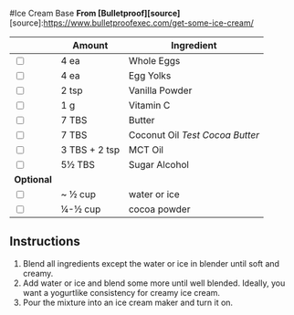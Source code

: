 #Ice Cream Base
**From [Bulletproof][source]**
[source]:https://www.bulletproofexec.com/get-some-ice-cream/

|                         | Amount        | Ingredient                      |
|-------------------------|---------------|---------------------------------|
| <input type="checkbox"> | 4 ea          | Whole Eggs                      |
| <input type="checkbox"> | 4 ea          | Egg Yolks                       |
| <input type="checkbox"> | 2 tsp         | Vanilla Powder                  |
| <input type="checkbox"> | 1 g           | Vitamin C                       |
| <input type="checkbox"> | 7 TBS         | Butter                          |
| <input type="checkbox"> | 7 TBS         | Coconut Oil _Test Cocoa Butter_ |
| <input type="checkbox"> | 3 TBS + 2 tsp | MCT Oil                         |
| <input type="checkbox"> | 5½ TBS        | Sugar Alcohol                   |
| **Optional**            |               |                                 |
| <input type="checkbox"> | ~ ½ cup       | water or ice                    |
| <input type="checkbox"> | ¼-½ cup       | cocoa powder                    |

## Instructions
1. Blend all ingredients except the water or ice in blender until soft and creamy.
2. Add water or ice and blend some more until well blended. Ideally, you want a yogurtlike consistency for creamy ice cream.
3. Pour the mixture into an ice cream maker and turn it on.
